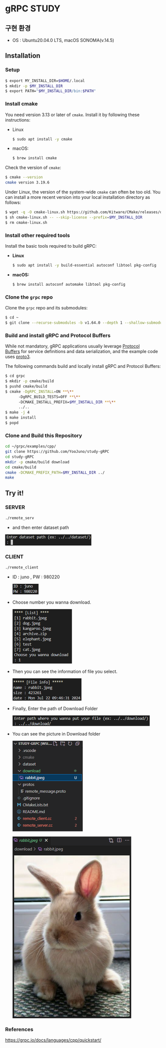 # gRPC STUDY

## 구현 환경

- OS : Ubuntu20.04.0 LTS, macOS SONOMA(v.14.5)

## Installation

### Setup

```bash
$ export MY_INSTALL_DIR=$HOME/.local
$ mkdir -p $MY_INSTALL_DIR
$ export PATH="$MY_INSTALL_DIR/bin:$PATH"
```

### **Install cmake**

You need version 3.13 or later of `cmake`. Install it by following these instructions:

- Linux
    
    ```bash
    $ sudo apt install -y cmake
    ```
    
- macOS:
    
    ```bash
    $ brew install cmake
    ```
    

Check the version of `cmake`:

```bash
$ cmake --version
cmake version 3.19.6
```

Under Linux, the version of the system-wide `cmake` can often be too old. You can install a more recent version into your local installation directory as follows:

```bash
$ wget -q -O cmake-linux.sh https://github.com/Kitware/CMake/releases/download/v3.19.6/cmake-3.19.6-Linux-x86_64.sh
$ sh cmake-linux.sh -- --skip-license --prefix=$MY_INSTALL_DIR
$ rm cmake-linux.sh
```

### **Install other required tools**

Install the basic tools required to build gRPC:

- **Linux**
    
    ```bash
    $ sudo apt install -y build-essential autoconf libtool pkg-config
    ```
    
- **macOS:**
    
    ```bash
    $ brew install autoconf automake libtool pkg-config
    ```
    

### **Clone the `grpc` repo**

Clone the `grpc` repo and its submodules:

```bash
$ cd ~
$ git clone --recurse-submodules -b v1.64.0 --depth 1 --shallow-submodules https://github.com/grpc/grpc
```

### **Build and install gRPC and Protocol Buffers**

While not mandatory, gRPC applications usually leverage [Protocol Buffers](https://developers.google.com/protocol-buffers) for service definitions and data serialization, and the example code uses [proto3](https://protobuf.dev/programming-guides/proto3).

The following commands build and locally install gRPC and Protocol Buffers:

```bash
$ cd grpc
$ mkdir -p cmake/build
$ pushd cmake/build
$ cmake -DgRPC_INSTALL=ON **\**
      -DgRPC_BUILD_TESTS=OFF **\**
      -DCMAKE_INSTALL_PREFIX=$MY_INSTALL_DIR **\**
      ../..
$ make -j 4
$ make install
$ popd
```

### Clone and Build this Repository

```bash
cd ~/grpc/examples/cpp/
git clone https://github.com/YooJuno/study-gRPC
cd study-gRPC
mkdir -p cmake/build download
cd cmake/build
cmake -DCMAKE_PREFIX_PATH=$MY_INSTALL_DIR ../
make
```

## **Try it!**

### SERVER

```bash
./remote_serv
```

- and then enter dataset path

![Untitled](images/Untitled.png)

### CLIENT

```bash
./remote_client
```

- ID : juno , PW : 980220
    
    ![Untitled](images/Untitled%201.png)
    

- Choose number you wanna download.
    
    ![Untitled](images/Untitled%202.png)
    

- Then you can see the information of file you select.
    
    ![Untitled](images/Untitled%203.png)
    

- Finally, Enter the path of Download Folder
    
    ![Untitled](images/Untitled%204.png)
    

- You can see the picture in Download folder
    
    ![Untitled](images/Untitled%205.png)
    
    ![Untitled](images/Untitled%206.png)
    

### References

https://grpc.io/docs/languages/cpp/quickstart/